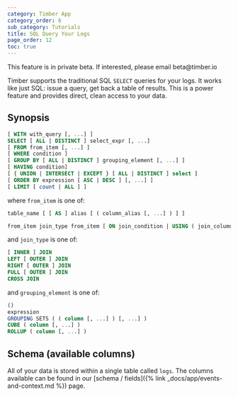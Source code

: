 ```yaml
---
category: Timber App
category_order: 6
sub_category: Tutorials
title: SQL Query Your Logs
page_order: 12
toc: true
---
```


<div class="info-notice">This feature is in private beta. If interested, please email beta@timber.io</div>


Timber supports the traditional SQL `SELECT` queries for your logs. It works like just SQL:
issue a query, get back a table of results. This is a power feature and provides
direct, clean access to your data.


## Synopsis

```sql
[ WITH with_query [, ...] ]
SELECT [ ALL | DISTINCT ] select_expr [, ...]
[ FROM from_item [, ...] ]
[ WHERE condition ]
[ GROUP BY [ ALL | DISTINCT ] grouping_element [, ...] ]
[ HAVING condition]
[ { UNION | INTERSECT | EXCEPT } [ ALL | DISTINCT ] select ]
[ ORDER BY expression [ ASC | DESC ] [, ...] ]
[ LIMIT [ count | ALL ] ]
```

where `from_item` is one of:

```sql
table_name [ [ AS ] alias [ ( column_alias [, ...] ) ] ]
```

```sql
from_item join_type from_item [ ON join_condition | USING ( join_column [, ...] ) ]
```

and `join_type` is one of:

```sql
[ INNER ] JOIN
LEFT [ OUTER ] JOIN
RIGHT [ OUTER ] JOIN
FULL [ OUTER ] JOIN
CROSS JOIN
```

and `grouping_element` is one of:

```sql
()
expression
GROUPING SETS ( ( column [, ...] ) [, ...] )
CUBE ( column [, ...] )
ROLLUP ( column [, ...] )
```

## Schema (available columns)

All of your data is stored within a single table called `logs`. The columns available
can be found in our [schema / fields]({% link _docs/app/events-and-context.md %}) page.